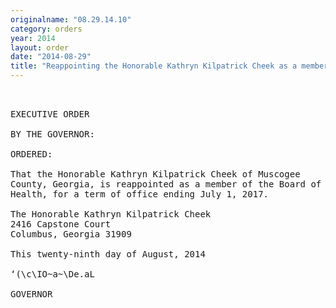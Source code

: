 ```yaml
---
originalname: "08.29.14.10"
category: orders
year: 2014
layout: order
date: "2014-08-29"
title: "Reappointing the Honorable Kathryn Kilpatrick Cheek as a member of the Board of Public Health"
---
```

<pre>
 

EXECUTIVE ORDER

BY THE GOVERNOR:

ORDERED:

That the Honorable Kathryn Kilpatrick Cheek of Muscogee
County, Georgia, is reappointed as a member of the Board of Public
Health, for a term of office ending July 1, 2017.

The Honorable Kathryn Kilpatrick Cheek
2416 Capstone Court
Columbus, Georgia 31909

This twenty-ninth day of August, 2014

‘(\c\IO~a~\De.aL

GOVERNOR

</pre>
